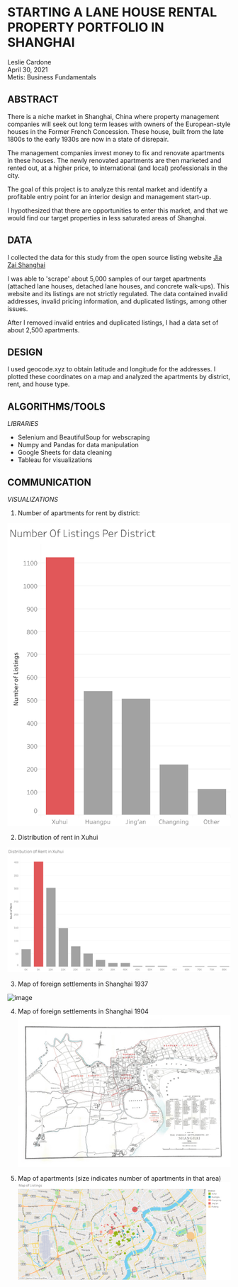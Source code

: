 # **STARTING A LANE HOUSE RENTAL PROPERTY PORTFOLIO IN SHANGHAI**
Leslie Cardone  
April 30, 2021  
Metis: Business Fundamentals



## ABSTRACT

There is a niche market in Shanghai, China where property management companies will seek out long term leases with owners of the European-style houses in the Former French Concession. These house, built from the late 1800s to the early 1930s are now in a state of disrepair. 

The management companies invest money to fix and renovate apartments in these houses. The newly renovated apartments are then marketed and rented out, at a higher price, to international (and local) professionals in the city. 

The goal of this project is to analyze this rental market and identify a profitable entry point for an interior design and management start-up. 

I hypothesized that there are opportunities to enter this market, and that we would find our target properties in less saturated areas of Shanghai.


## DATA

I collected the data for this study from the open source listing website [Jia Zai Shanghai](https://www.jiazaishanghai.com)

I was able to 'scrape' about 5,000 samples of our target apartments (attached lane houses, detached lane houses, and concrete walk-ups). This website and its listings are not strictly regulated. The data contained invalid addresses, invalid pricing information, and duplicated listings, among other issues.

After I removed invalid entries and duplicated listings, I had a data set of about 2,500 apartments.


## DESIGN

I used geocode.xyz to obtain latitude and longitude for the addresses. I plotted these coordinates on a map and analyzed the apartments by district, rent, and house type.


## ALGORITHMS/TOOLS

*LIBRARIES*
- Selenium and BeautifulSoup for webscraping
- Numpy and Pandas for data manipulation
- Google Sheets for data cleaning
- Tableau for visualizations


## COMMUNICATION
*VISUALIZATIONS*
1. Number of apartments for rent by district:


![image](../presentation/images/graphs/listings_by_district_xuhui.png)


2. Distribution of rent in Xuhui


![image](../presentation/images/graphs/xuhui_distplot.png)


3. Map of foreign settlements in Shanghai 1937

![image](../presentation/images/graphs/foreign_settlements_1937.jpg)


4. Map of foreign settlements in Shanghai 1904
![image](../presentation/images/graphs/map_foreign_settlements_sh2.jpg)


5. Map of apartments (size indicates number of apartments in that area)
![image](../presentation/images/graphs/listings_district_map.png)